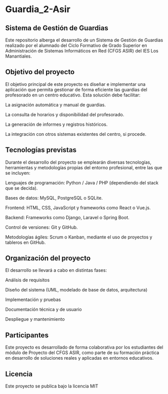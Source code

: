 # Guardia_2-Asir

## Sistema de Gestión de Guardias

Este repositorio alberga el desarrollo de un Sistema de Gestión de Guardias realizado por el alumnado del Ciclo Formativo de Grado Superior en Administración de Sistemas Informáticos en Red (CFGS ASIR) del IES Los Manantiales.

## Objetivo del proyecto

El objetivo principal de este proyecto es diseñar e implementar una aplicación que permita gestionar de forma eficiente las guardias del profesorado en un centro educativo. Esta solución debe facilitar:

La asignación automática y manual de guardias.

La consulta de horarios y disponibilidad del profesorado.

La generación de informes y registros históricos.

La integración con otros sistemas existentes del centro, si procede.

## Tecnologías previstas

Durante el desarrollo del proyecto se emplearán diversas tecnologías, herramientas y metodologías propias del entorno profesional, entre las que se incluyen:

Lenguajes de programación: Python / Java / PHP (dependiendo del stack que se decida).

Bases de datos: MySQL, PostgreSQL o SQLite.

Frontend: HTML, CSS, JavaScript y frameworks como React o Vue.js.

Backend: Frameworks como Django, Laravel o Spring Boot.

Control de versiones: Git y GitHub.

Metodologías ágiles: Scrum o Kanban, mediante el uso de proyectos y tableros en GitHub.

## Organización del proyecto

El desarrollo se llevará a cabo en distintas fases:

Análisis de requisitos

Diseño del sistema (UML, modelado de base de datos, arquitectura)

Implementación y pruebas

Documentación técnica y de usuario

Despliegue y mantenimiento

## Participantes

Este proyecto es desarrollado de forma colaborativa por los estudiantes del módulo de Proyecto del CFGS ASIR, como parte de su formación práctica en desarrollo de soluciones reales y aplicadas en entornos educativos.

## Licencia

Este proyecto se publica bajo la licencia MIT
